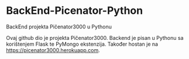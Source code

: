 # BackEnd-Picenator-Python
BackEnd projekta Pičenator3000 u Pythonu

Ovaj github dio je projekta Pičenator3000. Backend je pisan u Pythonu sa korištenjem Flask te PyMongo ekstenzija. Također hostan je na https://picenator3000.herokuapp.com.
